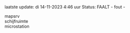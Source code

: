 laatste update: 
di 14-11-2023  4:46   uur 
Status: FAALT - fout - 
<div class="service R">mapsrv</div><div class="service Y">schijfruimte</div><div class="service R">microstation</div>